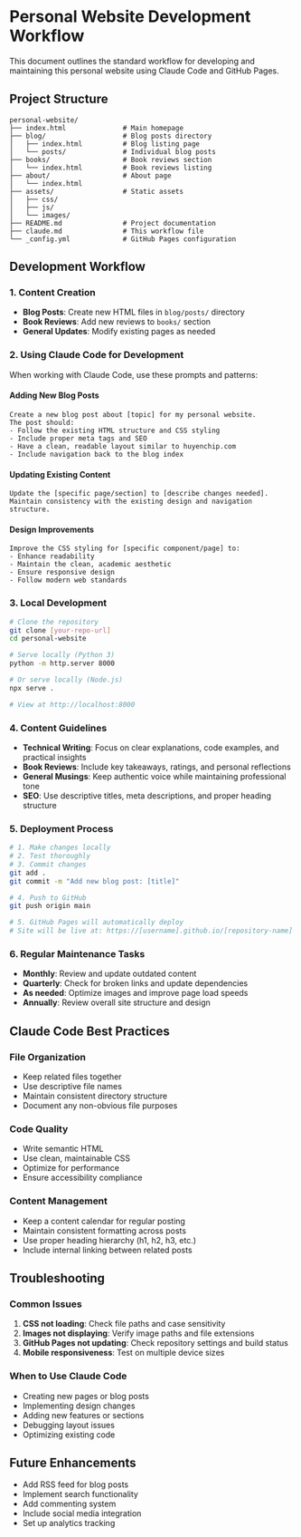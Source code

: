 # Personal Website Development Workflow

This document outlines the standard workflow for developing and maintaining this personal website using Claude Code and GitHub Pages.

## Project Structure

```
personal-website/
├── index.html              # Main homepage
├── blog/                   # Blog posts directory
│   ├── index.html          # Blog listing page
│   └── posts/              # Individual blog posts
├── books/                  # Book reviews section
│   └── index.html          # Book reviews listing
├── about/                  # About page
│   └── index.html
├── assets/                 # Static assets
│   ├── css/
│   ├── js/
│   └── images/
├── README.md               # Project documentation
├── claude.md               # This workflow file
└── _config.yml             # GitHub Pages configuration
```

## Development Workflow

### 1. Content Creation
- **Blog Posts**: Create new HTML files in `blog/posts/` directory
- **Book Reviews**: Add new reviews to `books/` section
- **General Updates**: Modify existing pages as needed

### 2. Using Claude Code for Development
When working with Claude Code, use these prompts and patterns:

#### Adding New Blog Posts
```
Create a new blog post about [topic] for my personal website. 
The post should:
- Follow the existing HTML structure and CSS styling
- Include proper meta tags and SEO
- Have a clean, readable layout similar to huyenchip.com
- Include navigation back to the blog index
```

#### Updating Existing Content
```
Update the [specific page/section] to [describe changes needed].
Maintain consistency with the existing design and navigation structure.
```

#### Design Improvements
```
Improve the CSS styling for [specific component/page] to:
- Enhance readability
- Maintain the clean, academic aesthetic
- Ensure responsive design
- Follow modern web standards
```

### 3. Local Development
```bash
# Clone the repository
git clone [your-repo-url]
cd personal-website

# Serve locally (Python 3)
python -m http.server 8000

# Or serve locally (Node.js)
npx serve .

# View at http://localhost:8000
```

### 4. Content Guidelines
- **Technical Writing**: Focus on clear explanations, code examples, and practical insights
- **Book Reviews**: Include key takeaways, ratings, and personal reflections
- **General Musings**: Keep authentic voice while maintaining professional tone
- **SEO**: Use descriptive titles, meta descriptions, and proper heading structure

### 5. Deployment Process
```bash
# 1. Make changes locally
# 2. Test thoroughly
# 3. Commit changes
git add .
git commit -m "Add new blog post: [title]"

# 4. Push to GitHub
git push origin main

# 5. GitHub Pages will automatically deploy
# Site will be live at: https://[username].github.io/[repository-name]
```

### 6. Regular Maintenance Tasks
- **Monthly**: Review and update outdated content
- **Quarterly**: Check for broken links and update dependencies
- **As needed**: Optimize images and improve page load speeds
- **Annually**: Review overall site structure and design

## Claude Code Best Practices

### File Organization
- Keep related files together
- Use descriptive file names
- Maintain consistent directory structure
- Document any non-obvious file purposes

### Code Quality
- Write semantic HTML
- Use clean, maintainable CSS
- Optimize for performance
- Ensure accessibility compliance

### Content Management
- Keep a content calendar for regular posting
- Maintain consistent formatting across posts
- Use proper heading hierarchy (h1, h2, h3, etc.)
- Include internal linking between related posts

## Troubleshooting

### Common Issues
1. **CSS not loading**: Check file paths and case sensitivity
2. **Images not displaying**: Verify image paths and file extensions
3. **GitHub Pages not updating**: Check repository settings and build status
4. **Mobile responsiveness**: Test on multiple device sizes

### When to Use Claude Code
- Creating new pages or blog posts
- Implementing design changes
- Adding new features or sections
- Debugging layout issues
- Optimizing existing code

## Future Enhancements
- Add RSS feed for blog posts
- Implement search functionality
- Add commenting system
- Include social media integration
- Set up analytics tracking

